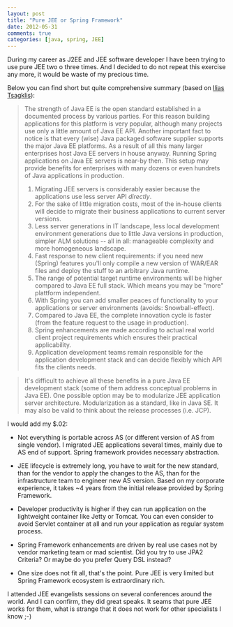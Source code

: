```yaml
---
layout: post
title: "Pure JEE or Spring Framework"
date: 2012-05-31
comments: true
categories: [java, spring, JEE]
---
```


During my career as J2EE and JEE software developer I have been trying to use pure JEE two o three times. 
And I decided to do not repeat this exercise any more, it would be waste of my precious time. 
  
Below you can find short but quite comprehensive summary (based on [Ilias Tsagklis](http://www.javacodegeeks.com/2012/05/why-i-will-continue-to-use-spring-and.html)):

>  The strength of Java EE is the open standard established in a documented process by various parties. For this reason building applications for this platform is very popular, although many projects use only a little amount of Java EE API. Another important fact to notice is that every (wise) Java packaged software supplier supports the major Java EE platforms. As a result of all this many larger enterprises host Java EE servers in house anyway. Running Spring applications on Java EE servers is near-by then. This setup may provide benefits for enterprises with many dozens or even hundrets of Java applications in production.
>
> 1. Migrating JEE servers is considerably easier because the applications use less server API *directly*.
> 2. For the sake of little migration costs, most of the in-house clients will decide to migrate their business applications to current server versions.
> 3. Less server generations in IT landscape, less local development environment generations due to little Java versions in production, simpler ALM solutions -- all in all: manageable complexity and more homogeneous landscape.
> 4. Fast response to new client requirements: if you need new (Spring) features you'll only compile a new version of WAR/EAR files and deploy the stuff to an arbitrary Java runtime.
> 5. The range of potential target runtime environments will be higher compared to Java EE full stack. Which means you may be "more" plattform independent.
> 6. With Spring you can add smaller peaces of functionality to your applications or server environments (avoids: Snowball-effect).
> 7. Compared to Java EE, the complete innovation cycle is faster (from the feature request to the usage in production).
> 8. Spring enhancements are made according to actual real world client project requirements which ensures their practical applicability.
> 9. Application development teams remain responsible for the application development stack and can decide flexibly which API fits the clients needs.

> It's difficult to achieve all these benefits in a pure Java EE development stack (some of them address conceptual problems in Java EE). One possible option may be to modularize JEE application server architecture. Modularization as a standard, like in Java SE. It may also be valid to think about the release processes (i.e. JCP).

I would add my $.02:

* Not everything is portable across AS (or different version of AS from single vendor). 
I migrated JEE applications several times, mainly due to AS end of support. Spring framework provides necessary abstraction.

* JEE lifecycle is extremely long, you have to wait for the new standard, than for the vendor to apply 
the changes to the AS, than for the infrastructure team to engineer new AS version. Based on my corporate experience, 
it takes ~4 years from the initial release provided by Spring Framework.
 
* Developer productivity is higher if they can run application on the lightweight container like Jetty or Tomcat.
You can even consider to avoid Servlet container at all and run your application as regular system process.

* Spring Framework enhancements are driven by real use cases not by vendor marketing team or mad scientist. 
Did you try to use JPA2 Criteria? Or maybe do you prefer Query DSL instead?

* One size does not fit all, that's the point. Pure JEE is very limited but Spring Framework ecosystem is extraordinary rich.

I attended JEE evangelists sessions on several conferences around the world. And I can confirm, they did great speaks. 
It seams that pure JEE works for them, what is strange that it does not work for other specialists I know ;-)  